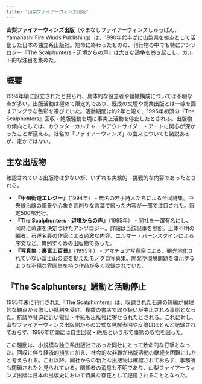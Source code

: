 ```yaml
---
title: "山梨ファイアーウィンズ出版"
---
```


**山梨ファイアーウィンズ出版**（やまなしファイアーウィンズしゅっぱん、Yamanashi Fire Winds Publishing）は、1990年代半ばに山梨県を拠点として活動した日本の独立系出版社。短命に終わったものの、刊行物の中でも特にアンソロジー『The Scalphunters - 辺境からの声』は大きな論争を巻き起こし、カルト的な注目を集めた。

## 概要

1994年頃に設立されたと見られ、具体的な設立者や組織構成については不明な点が多い。出版活動は極めて限定的であり、既成の文壇や商業出版とは一線を画すアングラな色彩を帯びていた。活動期間は約2年と短く、1996年初頭の『The Scalphunters』回収・絶版騒動を境に事実上活動を停止したとされる。出版物の傾向としては、カウンターカルチャーやアウトサイダー・アートに関心が深かったことが窺える。社名の「ファイアーウィンズ」の由来についても諸説あるが、定かではない。

## 主な出版物

確認されている出版物は少ないが、いずれも実験的・挑戦的な内容であったとされる。

*   **『甲州街道エレジー』**（1994年） - 無名の若手詩人たちによる合同詩集。中央線沿線の風景や心象を荒削りな言葉で綴った内容が一部で注目された。限定500部発行。
*   **『The Scalphunters - 辺境からの声』**（1995年） - 同社を一躍有名にし、同時に命運を決定づけたアンソロジー。詳細は当該記事を参照。正体不明の編者、石遵名義の作家による過激な内容、エルマー・バーンスタインによる序文など、異例ずくめの出版物であった。
*   **『写真集：裏富士百景』**（1995年） - アマチュア写真家による、観光地化されていない富士山の姿を捉えたモノクロ写真集。開発や環境問題を暗示するような不穏な雰囲気を持つ作品が多く収録されていた。

## 『The Scalphunters』騒動と活動停止

1995年末に刊行された『The Scalphunters』は、収録された石遵の短編が倫理的な観点から激しい批判を受け、複数の書店で取り扱いが中止される事態となった。抗議や脅迫に近い電話・手紙も出版社に寄せられたとされる。これに対し、山梨ファイアーウィンズ出版側からの公式な見解表明や反論はほとんど記録されておらず、1996年初頭には自主回収・絶版という形で事態の収拾を図った。

この騒動は、小規模な独立系出版社であった同社にとって致命的な打撃となった。回収に伴う経済的損失に加え、社会的な非難が出版活動の継続を困難にしたと考えられる。これ以降、同社からの新たな出版物は確認されておらず、事務所も閉鎖されたと見られている。関係者の消息も不明であり、山梨ファイアーウィンズ出版は日本の出版史において特異な存在として記憶されることとなった。